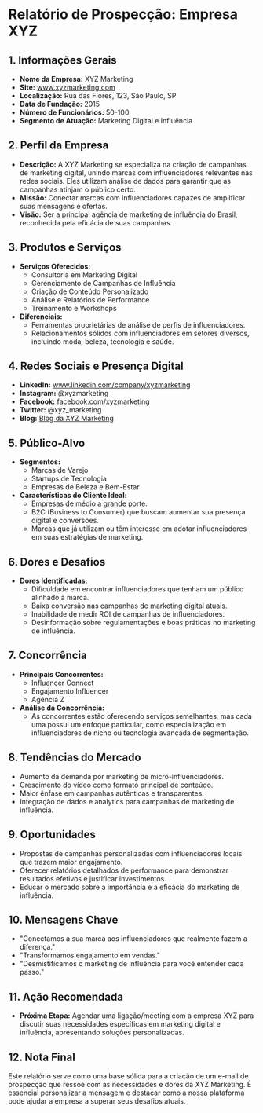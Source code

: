 # Relatório de Prospecção: Empresa XYZ

## 1. Informações Gerais
- **Nome da Empresa:** XYZ Marketing
- **Site:** www.xyzmarketing.com
- **Localização:** Rua das Flores, 123, São Paulo, SP
- **Data de Fundação:** 2015
- **Número de Funcionários:** 50-100
- **Segmento de Atuação:** Marketing Digital e Influência

## 2. Perfil da Empresa
- **Descrição:** A XYZ Marketing se especializa na criação de campanhas de marketing digital, unindo marcas com influenciadores relevantes nas redes sociais. Eles utilizam análise de dados para garantir que as campanhas atinjam o público certo.
- **Missão:** Conectar marcas com influenciadores capazes de amplificar suas mensagens e ofertas.
- **Visão:** Ser a principal agência de marketing de influência do Brasil, reconhecida pela eficácia de suas campanhas.

## 3. Produtos e Serviços
- **Serviços Oferecidos:**
  - Consultoria em Marketing Digital
  - Gerenciamento de Campanhas de Influência
  - Criação de Conteúdo Personalizado
  - Análise e Relatórios de Performance
  - Treinamento e Workshops
- **Diferenciais:**
  - Ferramentas proprietárias de análise de perfis de influenciadores.
  - Relacionamentos sólidos com influenciadores em setores diversos, incluindo moda, beleza, tecnologia e saúde.

## 4. Redes Sociais e Presença Digital
- **LinkedIn:** www.linkedin.com/company/xyzmarketing
- **Instagram:** @xyzmarketing
- **Facebook:** facebook.com/xyzmarketing
- **Twitter:** @xyz_marketing
- **Blog:** [Blog da XYZ Marketing](www.xyzmarketing.com/blog)

## 5. Público-Alvo
- **Segmentos:**
  - Marcas de Varejo
  - Startups de Tecnologia
  - Empresas de Beleza e Bem-Estar
- **Características do Cliente Ideal:**
  - Empresas de médio a grande porte.
  - B2C (Business to Consumer) que buscam aumentar sua presença digital e conversões.
  - Marcas que já utilizam ou têm interesse em adotar influenciadores em suas estratégias de marketing.

## 6. Dores e Desafios
- **Dores Identificadas:**
  - Dificuldade em encontrar influenciadores que tenham um público alinhado à marca.
  - Baixa conversão nas campanhas de marketing digital atuais.
  - Inabilidade de medir ROI de campanhas de influenciadores.
  - Desinformação sobre regulamentações e boas práticas no marketing de influência.

## 7. Concorrência
- **Principais Concorrentes:**
  - Influencer Connect
  - Engajamento Influencer
  - Agência Z
- **Análise da Concorrência:**
  - As concorrentes estão oferecendo serviços semelhantes, mas cada uma possui um enfoque particular, como especialização em influenciadores de nicho ou tecnologia avançada de segmentação.

## 8. Tendências do Mercado
- Aumento da demanda por marketing de micro-influenciadores.
- Crescimento do vídeo como formato principal de conteúdo.
- Maior ênfase em campanhas autênticas e transparentes.
- Integração de dados e analytics para campanhas de marketing de influência.

## 9. Oportunidades
- Propostas de campanhas personalizadas com influenciadores locais que trazem maior engajamento.
- Oferecer relatórios detalhados de performance para demonstrar resultados efetivos e justificar investimentos.
- Educar o mercado sobre a importância e a eficácia do marketing de influência.

## 10. Mensagens Chave 
- "Conectamos a sua marca aos influenciadores que realmente fazem a diferença."
- "Transformamos engajamento em vendas."
- "Desmistificamos o marketing de influência para você entender cada passo."

## 11. Ação Recomendada 
- **Próxima Etapa:** Agendar uma ligação/meeting com a empresa XYZ para discutir suas necessidades específicas em marketing digital e influência, apresentando soluções personalizadas.

## 12. Nota Final
Este relatório serve como uma base sólida para a criação de um e-mail de prospecção que ressoe com as necessidades e dores da XYZ Marketing. É essencial personalizar a mensagem e destacar como a nossa plataforma pode ajudar a empresa a superar seus desafios atuais.